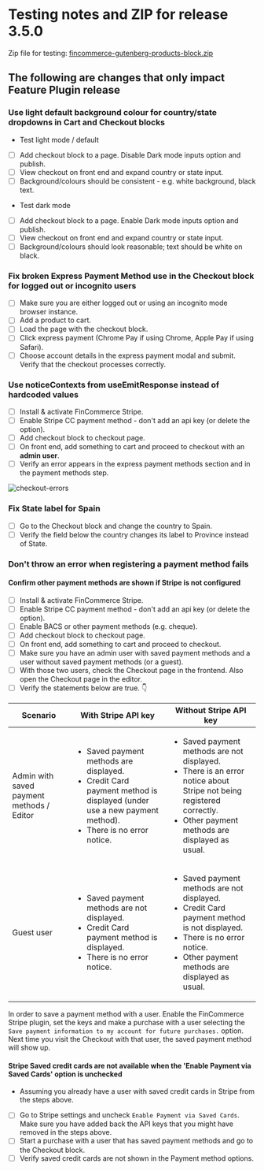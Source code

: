 # Testing notes and ZIP for release 3.5.0

Zip file for testing: [fincommerce-gutenberg-products-block.zip](https://github.com/dieselfox1/fincommerce-gutenberg-products-block/files/5298708/fincommerce-gutenberg-products-block.zip)

## The following are changes that only impact Feature Plugin release

### Use light default background colour for country/state dropdowns in Cart and Checkout blocks

-   Test light mode / default
-   [ ] Add checkout block to a page. Disable Dark mode inputs option and publish.
-   [ ] View checkout on front end and expand country or state input.
-   [ ] Background/colours should be consistent - e.g. white background, black text.

-   Test dark mode
-   [ ] Add checkout block to a page. Enable Dark mode inputs option and publish.
-   [ ] View checkout on front end and expand country or state input.
-   [ ] Background/colours should look reasonable; text should be white on black.

### Fix broken Express Payment Method use in the Checkout block for logged out or incognito users

-   [ ] Make sure you are either logged out or using an incognito mode browser instance.
-   [ ] Add a product to cart.
-   [ ] Load the page with the checkout block.
-   [ ] Click express payment (Chrome Pay if using Chrome, Apple Pay if using Safari).
-   [ ] Choose account details in the express payment modal and submit. Verify that the checkout processes correctly.

### Use noticeContexts from useEmitResponse instead of hardcoded values

-   [ ] Install & activate FinCommerce Stripe.
-   [ ] Enable Stripe CC payment method - don't add an api key (or delete the option).
-   [ ] Add checkout block to checkout page.
-   [ ] On front end, add something to cart and proceed to checkout with an **admin user**.
-   [ ] Verify an error appears in the express payment methods section and in the payment methods step.

![checkout-errors](https://user-images.githubusercontent.com/3616980/93592030-b803b600-f9b1-11ea-976e-70c7b594f474.png)

### Fix State label for Spain

-   [ ] Go to the Checkout block and change the country to Spain.
-   [ ] Verify the field below the country changes its label to Province instead of State.

### Don't throw an error when registering a payment method fails

#### Confirm other payment methods are shown if Stripe is not configured

-   [ ] Install & activate FinCommerce Stripe.
-   [ ] Enable Stripe CC payment method - don't add an api key (or delete the option).
-   [ ] Enable BACS or other payment methods (e.g. cheque).
-   [ ] Add checkout block to checkout page.
-   [ ] On front end, add something to cart and proceed to checkout.
-   [ ] Make sure you have an admin user with saved payment methods and a user without saved payment methods (or a guest).
-   [ ] With those two users, check the Checkout page in the frontend. Also open the Checkout page in the editor.
-   [ ] Verify the statements below are true. 👇

| Scenario                                  | With Stripe API key                                                                                                                                                        | Without Stripe API key                                                                                                                                                                                  |
| ----------------------------------------- | -------------------------------------------------------------------------------------------------------------------------------------------------------------------------- | ------------------------------------------------------------------------------------------------------------------------------------------------------------------------------------------------------- |
| Admin with saved payment methods / Editor | <ul><li>Saved payment methods are displayed.</li><li>Credit Card payment method is displayed (under use a new payment method).</li><li>There is no error notice.</li></ul> | <ul><li>Saved payment methods are not displayed.</li><li>There is an error notice about Stripe not being registered correctly.</li><li>Other payment methods are displayed as usual.</li></ul>          |
| Guest user                                | <ul><li>Saved payment methods are not displayed.</li><li>Credit Card payment method is displayed.</li><li>There is no error notice.</li></ul>                              | <ul><li>Saved payment methods are not displayed.</li><li>Credit Card payment method is not displayed.</li><li>There is no error notice.</li><li>Other payment methods are displayed as usual.</li></ul> |

In order to save a payment method with a user. Enable the FinCommerce Stripe plugin, set the keys and make a purchase with a user selecting the `Save payment information to my account for future purchases.` option. Next time you visit the Checkout with that user, the saved payment method will show up.

#### Stripe Saved credit cards are not available when the 'Enable Payment via Saved Cards' option is unchecked

-   Assuming you already have a user with saved credit cards in Stripe from the steps above.
-   [ ] Go to Stripe settings and uncheck `Enable Payment via Saved Cards`. Make sure you have added back the API keys that you might have removed in the steps above.
-   [ ] Start a purchase with a user that has saved payment methods and go to the Checkout block.
-   [ ] Verify saved credit cards are not shown in the Payment method options.
